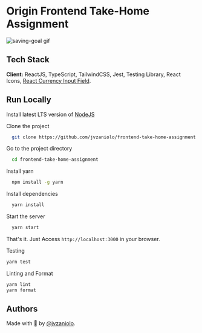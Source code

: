 # Origin Frontend Take-Home Assignment

![saving-goal gif](https://user-images.githubusercontent.com/54036572/149708026-a22db8d2-8221-4e70-811b-89bca666784f.gif)

## Tech Stack

**Client:** ReactJS, TypeScript, TailwindCSS, Jest, Testing Library, React Icons, [React Currency Input Field](https://github.com/cchanxzy/react-currency-input-field).

## Run Locally

Install latest LTS version of [NodeJS](https://nodejs.org/)

Clone the project

```bash
  git clone https://github.com/jvzaniolo/frontend-take-home-assignment
```

Go to the project directory

```bash
  cd frontend-take-home-assignment
```

Install yarn

```bash
  npm install -g yarn
```

Install dependencies

```bash
  yarn install
```

Start the server

```bash
  yarn start
```

That's it. Just Access `http://localhost:3000` in your browser.

Testing

```bash
yarn test
```

Linting and Format

```bash
yarn lint
yarn format
```

## Authors

Made with 💜 by [@jvzaniolo](https://www.github.com/jvzaniolo).
